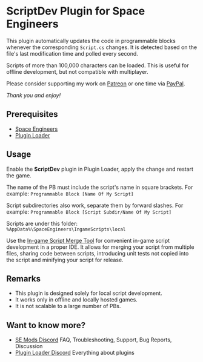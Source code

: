 # ScriptDev Plugin for Space Engineers

This plugin automatically updates the code in programmable blocks
whenever the corresponding `Script.cs` changes. It is detected based
on the file's last modification time and polled every second.

Scripts of more than 100,000 characters can be loaded. This is useful
for offline development, but not compatible with multiplayer.

Please consider supporting my work on [Patreon](https://www.patreon.com/semods) or one time via [PayPal](https://www.paypal.com/paypalme/vferenczi/).

*Thank you and enjoy!*

## Prerequisites

- [Space Engineers](https://store.steampowered.com/app/244850/Space_Engineers/)
- [Plugin Loader](https://github.com/sepluginloader)

## Usage

Enable the **ScriptDev** plugin in Plugin Loader, apply the change and restart the game.

The name of the PB must include the script's name in square brackets.
For example: `Programmable Block [Name Of My Script]`

Script subdirectories also work, separate them by forward slashes.
For example: `Programmable Block [Script Subdir/Name Of My Script]`

Scripts are under this folder: `%AppData%\SpaceEngineers\IngameScripts\local`

Use the [In-game Script Merge Tool](https://github.com/viktor-ferenczi/se-script-merge)
for convenient in-game script development in a proper IDE. It allows for
merging your script from multiple files, sharing code between scripts,
introducing unit tests not copied into the script and minifying your 
script for release.

## Remarks

- This plugin is designed solely for local script development.
- It works only in offline and locally hosted games.
- It is not scalable to a large number of PBs.

## Want to know more?

- [SE Mods Discord](https://discord.gg/PYPFPGf3Ca) FAQ, Troubleshooting, Support, Bug Reports, Discussion
- [Plugin Loader Discord](https://discord.gg/6ETGRU3CzR) Everything about plugins

